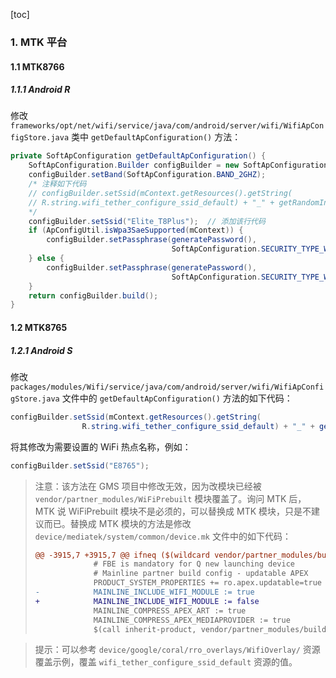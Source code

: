 [toc]

### 1. MTK 平台

#### 1.1 MTK8766

##### 1.1.1 Android R

修改 `frameworks/opt/net/wifi/service/java/com/android/server/wifi/WifiApConfigStore.java` 类中 `getDefaultApConfiguration()` 方法：

```java
private SoftApConfiguration getDefaultApConfiguration() {
    SoftApConfiguration.Builder configBuilder = new SoftApConfiguration.Builder();
    configBuilder.setBand(SoftApConfiguration.BAND_2GHZ);
    /* 注释如下代码
    // configBuilder.setSsid(mContext.getResources().getString(
    // R.string.wifi_tether_configure_ssid_default) + "_" + getRandomIntForDefaultSsid());
    */
    configBuilder.setSsid("Elite_T8Plus");	// 添加该行代码
    if (ApConfigUtil.isWpa3SaeSupported(mContext)) {
        configBuilder.setPassphrase(generatePassword(),
                                    SoftApConfiguration.SECURITY_TYPE_WPA3_SAE_TRANSITION);
    } else {
        configBuilder.setPassphrase(generatePassword(),
                                    SoftApConfiguration.SECURITY_TYPE_WPA2_PSK);
    }
    return configBuilder.build();
}
```

#### 1.2 MTK8765

##### 1.2.1 Android S

修改`packages/modules/Wifi/service/java/com/android/server/wifi/WifiApConfigStore.java` 文件中的 `getDefaultApConfiguration()` 方法的如下代码：

```java
configBuilder.setSsid(mContext.getResources().getString(
                R.string.wifi_tether_configure_ssid_default) + "_" + getRandomIntForDefaultSsid());
```

将其修改为需要设置的 WiFi 热点名称，例如：

```java
configBuilder.setSsid("E8765");
```

> 注意：该方法在 GMS 项目中修改无效，因为改模块已经被 `vendor/partner_modules/WiFiPrebuilt` 模块覆盖了。询问 MTK 后，MTK 说 WiFiPrebuilt 模块不是必须的，可以替换成 MTK 模块，只是不建议而已。替换成 MTK 模块的方法是修改 `device/mediatek/system/common/device.mk` 文件中的如下代码：
>
> ```diff
> @@ -3915,7 +3915,7 @@ ifneq ($(wildcard vendor/partner_modules/build),)
>              # FBE is mandatory for Q new launching device
>              # Mainline partner build config - updatable APEX
>              PRODUCT_SYSTEM_PROPERTIES += ro.apex.updatable=true
> -            MAINLINE_INCLUDE_WIFI_MODULE := true
> +            MAINLINE_INCLUDE_WIFI_MODULE := false
>              MAINLINE_COMPRESS_APEX_ART := true
>              MAINLINE_COMPRESS_APEX_MEDIAPROVIDER := true
>              $(call inherit-product, vendor/partner_modules/build/mainline_modules.mk)
> ```



> 提示：可以参考 `device/google/coral/rro_overlays/WifiOverlay/`  资源覆盖示例，覆盖 `wifi_tether_configure_ssid_default` 资源的值。

